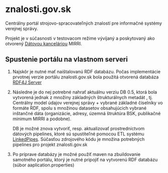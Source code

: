 # znalosti.gov.sk

Centrálny portál strojovo-spracovateľných znalostí pre informačné systémy verejnej správy.


Projekt je v súčasnosti v testovacom režime vývíjaný a poskytovaný ako otvorený [Dátovou kanceláriou](https://datalab.digital) MIRRI. 

## Spustenie portálu na vlastnom serveri 

1. Najskôr je nutné mať naištalovanú RDF databázu. Počas implementácie prvotnej verzie portálu znalosti.gov.sk bola použitá otvorená databáza [RDF4J Server](https://rdf4j.org/documentation/tools/server-workbench/)

2. Následne je do nej potrebné nahrať aktuálnu verziu DB 0.5, ktorá bola vytvorená jednak z množiny základných štrukturálnych metadát , tj. Centrálny model údajov verejnej správy + vybrané základné číselníky vo formáte RDF, spolu s množinou datasetov obsahujúcich vybrané inštančné dáta (organizácie, adresy, územná štruktúra BSK, publikačné minimum MIRRI a podobne). 

	DB je možné znova vytvoriť, resp. aktualizovať prostredníctvom dátových pipelines, ktoré sú spustiteľné pomocou ETL systému [LinkedPipes](https://etl.linkedpipes.com/). Súčasťou zdrojového kódu je množina potrebných pipelines pro projekt znalosti.gov.sk

3. Po príprave databázy je možné použiť maven na zbuildovanie samotného portálu, ktorý je nutné pripojiť na vytvorenú RDF databázu (súbor aaplication.properties)